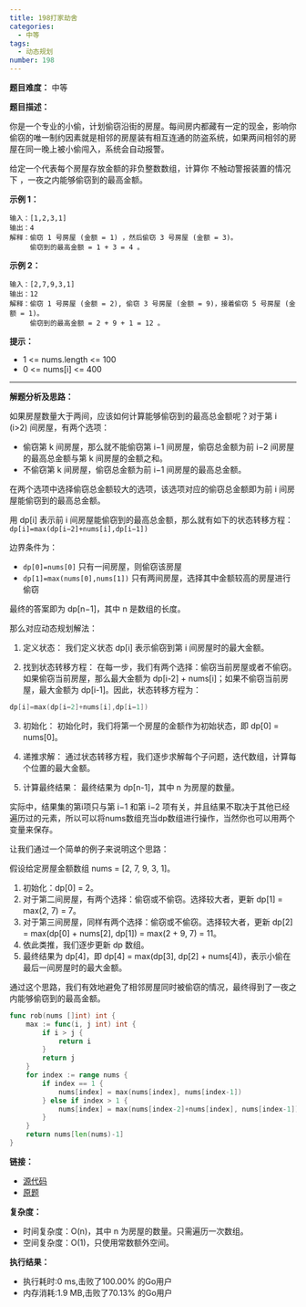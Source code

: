 ```yaml
---
title: 198打家劫舍
categories:
  - 中等
tags:
  - 动态规划
number: 198
---
```


**题目难度：** 中等

**题目描述：**

你是一个专业的小偷，计划偷窃沿街的房屋。每间房内都藏有一定的现金，影响你偷窃的唯一制约因素就是相邻的房屋装有相互连通的防盗系统，如果两间相邻的房屋在同一晚上被小偷闯入，系统会自动报警。

给定一个代表每个房屋存放金额的非负整数数组，计算你 不触动警报装置的情况下 ，一夜之内能够偷窃到的最高金额。

**示例 1：**
```
输入：[1,2,3,1]
输出：4
解释：偷窃 1 号房屋 (金额 = 1) ，然后偷窃 3 号房屋 (金额 = 3)。
     偷窃到的最高金额 = 1 + 3 = 4 。
```

**示例 2：**
```
输入：[2,7,9,3,1]
输出：12
解释：偷窃 1 号房屋 (金额 = 2), 偷窃 3 号房屋 (金额 = 9)，接着偷窃 5 号房屋 (金额 = 1)。
     偷窃到的最高金额 = 2 + 9 + 1 = 12 。
```

**提示：**
- 1 <= nums.length <= 100 
- 0 <= nums[i] <= 400

---
**解题分析及思路：**

如果房屋数量大于两间，应该如何计算能够偷窃到的最高总金额呢？对于第 i (i>2) 间房屋，有两个选项：
- 偷窃第 k 间房屋，那么就不能偷窃第 i−1 间房屋，偷窃总金额为前 i−2 间房屋的最高总金额与第 k 间房屋的金额之和。
- 不偷窃第 k 间房屋，偷窃总金额为前 i−1 间房屋的最高总金额。

在两个选项中选择偷窃总金额较大的选项，该选项对应的偷窃总金额即为前 i 间房屋能偷窃到的最高总金额。

用 dp[i] 表示前 i 间房屋能偷窃到的最高总金额，那么就有如下的状态转移方程：`dp[i]=max(dp[i−2]+nums[i],dp[i−1])`

边界条件为：
- `dp[0]=nums[0]`                 只有一间房屋，则偷窃该房屋
- `dp[1]=max(nums[0],nums[1])`    只有两间房屋，选择其中金额较高的房屋进行偷窃

最终的答案即为 dp[n−1]，其中 n 是数组的长度。

那么对应动态规划解法：

1. 定义状态： 我们定义状态 dp[i] 表示偷窃到第 i 间房屋时的最大金额。

2. 找到状态转移方程： 在每一步，我们有两个选择：偷窃当前房屋或者不偷窃。如果偷窃当前房屋，那么最大金额为 dp[i-2] + nums[i]；如果不偷窃当前房屋，最大金额为 dp[i-1]。因此，状态转移方程为：
```go
dp[i]=max(dp[i−2]+nums[i],dp[i−1])
```
3. 初始化： 初始化时，我们将第一个房屋的金额作为初始状态，即 dp[0] = nums[0]。

4. 递推求解： 通过状态转移方程，我们逐步求解每个子问题，迭代数组，计算每个位置的最大金额。

5. 计算最终结果： 最终结果为 dp[n-1]，其中 n 为房屋的数量。

实际中，结果集的第i项只与第 i−1 和第 i−2 项有关，并且结果不取决于其他已经遍历过的元素，所以可以将nums数组充当dp数组进行操作，当然你也可以用两个变量来保存。


让我们通过一个简单的例子来说明这个思路：

假设给定房屋金额数组 nums = [2, 7, 9, 3, 1]。

1. 初始化：dp[0] = 2。
2. 对于第二间房屋，有两个选择：偷窃或不偷窃。选择较大者，更新 dp[1] = max(2, 7) = 7。
3. 对于第三间房屋，同样有两个选择：偷窃或不偷窃。选择较大者，更新 dp[2] = max(dp[0] + nums[2], dp[1]) = max(2 + 9, 7) = 11。
4. 依此类推，我们逐步更新 dp 数组。
5. 最终结果为 dp[4]，即 dp[4] = max(dp[3], dp[2] + nums[4])，表示小偷在最后一间房屋时的最大金额。

通过这个思路，我们有效地避免了相邻房屋同时被偷窃的情况，最终得到了一夜之内能够偷窃到的最高金额。

```go
func rob(nums []int) int {
	max := func(i, j int) int {
		if i > j {
			return i
		}
		return j
	}
	for index := range nums {
		if index == 1 {
			nums[index] = max(nums[index], nums[index-1])
		} else if index > 1 {
			nums[index] = max(nums[index-2]+nums[index], nums[index-1])
		}
	}
	return nums[len(nums)-1]
}
```

**链接：**
- [源代码](https://github.com/lomtom/algorithm-go/blob/main/leetcode/198打家劫舍_test.go)
- [原题](https://leetcode.cn/problems/house-robber)

**复杂度：**

- 时间复杂度：O(n)，其中 n 为房屋的数量。只需遍历一次数组。 
- 空间复杂度：O(1)，只使用常数额外空间。

**执行结果：**

- 执行耗时:0 ms,击败了100.00% 的Go用户
- 内存消耗:1.9 MB,击败了70.13% 的Go用户
